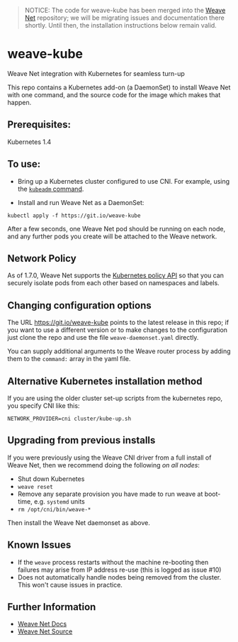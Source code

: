 > NOTICE: The code for weave-kube has been merged into the [Weave
> Net](https://github.com/weaveworks/weave) repository; we will be
> migrating issues and documentation there shortly. Until then, the
> installation instructions below remain valid.

# weave-kube
Weave Net integration with Kubernetes for seamless turn-up

This repo contains a Kubernetes add-on (a DaemonSet) to install
Weave Net with one command, and the source code for the image which
makes that happen.

## Prerequisites:

Kubernetes 1.4

## To use:

 * Bring up a Kubernetes cluster configured to use CNI. For example,
   using the [`kubeadm` command](http://kubernetes.io/docs/getting-started-guides/kubeadm/).

 * Install and run Weave Net as a DaemonSet:

```
kubectl apply -f https://git.io/weave-kube
```

After a few seconds, one Weave Net pod should be running on each node,
and any further pods you create will be attached to the Weave network.

## Network Policy

As of 1.7.0, Weave Net supports the [Kubernetes policy
API](http://kubernetes.io/docs/user-guide/networkpolicies/) so that
you can securely isolate pods from each other based on namespaces and
labels.

## Changing configuration options

The URL https://git.io/weave-kube points to the latest release in this
repo; if you want to use a different version or to make changes to the
configuration just clone the repo and use the file
`weave-daemonset.yaml` directly.

You can supply additional arguments to the Weave router process by
adding them to the `command:` array in the yaml file.

## Alternative Kubernetes installation method

If you are using the older cluster set-up scripts from the kubernetes
repo, you specify CNI like this:

```
NETWORK_PROVIDER=cni cluster/kube-up.sh
```

## Upgrading from previous installs

If you were previously using the Weave CNI driver from a full install
of Weave Net, then we recommend doing the following _on all nodes_:

 * Shut down Kubernetes
 * `weave reset`
 * Remove any separate provision you have made to run weave at
   boot-time, e.g. `systemd` units
 * `rm /opt/cni/bin/weave-*`

Then install the Weave Net daemonset as above.

## Known Issues

 * If the `weave` process restarts without the machine re-booting then
   failures may arise from IP address re-use (this is logged as issue
   #10)
 * Does not automatically handle nodes being removed from the cluster.
   This won't cause issues in practice.

## Further Information

* [Weave Net Docs](https://www.weave.works/docs/net/latest/introducing-weave/)
* [Weave Net Source](https://github.com/weaveworks/weave)
